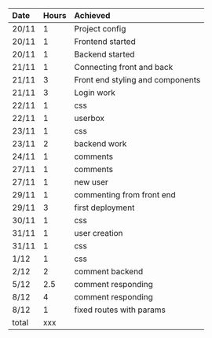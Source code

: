 |Date|Hours|Achieved|
|:---|:----|:-------|
|20/11|1|Project config|
|20/11|1|Frontend started|
|20/11|1|Backend started|
|21/11|1|Connecting front and back|
|21/11|3|Front end styling and components|
|21/11|3|Login work|
|22/11|1|css|
|22/11|1|userbox|
|23/11|1|css|
|23/11|2|backend work|
|24/11|1|comments|
|27/11|1|comments|
|27/11|1|new user|
|29/11|1|commenting from front end|
|29/11|3|first deployment|
|30/11|1|css|
|31/11|1|user creation|
|31/11|1|css|
|1/12|1|css|
|2/12|2|comment backend|
|5/12|2.5|comment responding|
|8/12|4|comment responding|
|8/12|1|fixed routes with params|
|total|xxx||